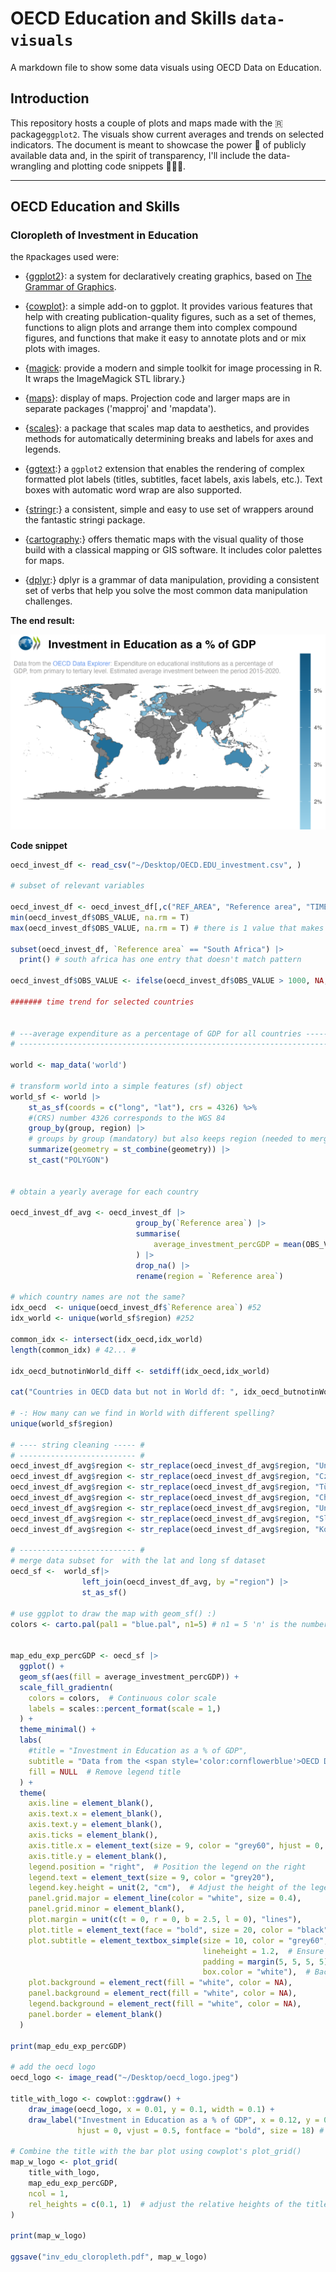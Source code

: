 # OECD Education and Skills `data-visuals`
A markdown file to show some data visuals using OECD Data on Education.

## Introduction
This repository hosts a couple of plots and maps made with the 🇷 package`ggplot2`. The visuals show current averages and trends on selected indicators. The document is meant to showcase the power 
💪 of publicly available data and, in the spirit of transparency, I'll include the data-wrangling and plotting code snippets 👩🏻‍💻. 

-----
## OECD Education and Skills
### Cloropleth of Investment in Education

the `R`packages used were: 

* {[ggplot2](https://ggplot2.tidyverse.org/)}: a system for declaratively creating graphics, based on [The Grammar of Graphics](https://www.amazon.com/Grammar-Graphics-Statistics-Computing/dp/0387245448/ref=as_li_ss_tl).
  
* {[cowplot](https://cran.r-project.org/web/packages/cowplot/vignettes/introduction.html)}: a simple add-on to ggplot. It provides various features that help with creating publication-quality figures, such as a set of themes, functions to align plots and arrange them into complex compound figures, and functions that make it easy to annotate plots and or mix plots with images.

* {[magick](https://docs.ropensci.org/magick/articles/intro.html): provide a modern and simple toolkit for image processing in R. It wraps the ImageMagick STL library.}

* {[maps](https://cran.r-project.org/web/packages/RColorBrewer/index.html)}: display of maps. Projection code and larger maps are in separate packages ('mapproj' and 'mapdata').

* {[scales](https://cran.r-project.org/web/packages/scales/index.html)}: a package that scales map data to aesthetics, and provides methods for automatically determining breaks and labels for axes and legends.

* {[ggtext](https://cran.r-project.org/web/packages/ggtext/index.html):} a `ggplot2` extension that enables the rendering of complex formatted plot labels (titles, subtitles, facet labels, axis labels, etc.). Text boxes with automatic word wrap are also supported.

* {[stringr](https://stringr.tidyverse.org/articles/from-base.html):} a consistent, simple and easy to use set of wrappers around the fantastic stringi package.

* {[cartography](https://cran.r-project.org/web/packages/cartography/vignettes/cartography.html):} offers thematic maps with the visual quality of those build with a classical mapping or GIS software. It includes color palettes for maps. 
  
* {[dplyr](https://stringr.tidyverse.org/articles/from-base.html):} dplyr is a grammar of data manipulation, providing a consistent set of verbs that help you solve the most common data manipulation challenges.

**The end result:**

![EDU_INVESTMENT_MAP](https://github.com/michelleg06/OECD_EDU_dataviz/blob/main/images/inv_edu_cloropleth2.png)

**Code snippet**

```r
oecd_invest_df <- read_csv("~/Desktop/OECD.EDU_investment.csv", )

# subset of relevant variables

oecd_invest_df <- oecd_invest_df[,c("REF_AREA", "Reference area", "TIME_PERIOD","OBS_VALUE")]
min(oecd_invest_df$OBS_VALUE, na.rm = T)
max(oecd_invest_df$OBS_VALUE, na.rm = T) # there is 1 value that makes no sense

subset(oecd_invest_df, `Reference area` == "South Africa") |>
  print() # south africa has one entry that doesn't match pattern

oecd_invest_df$OBS_VALUE <- ifelse(oecd_invest_df$OBS_VALUE > 1000, NA, oecd_invest_df$OBS_VALUE)

####### time trend for selected countries


# ---average expenditure as a percentage of GDP for all countries ----- #
# --------------------------------------------------------------------- #

world <- map_data('world')

# transform world into a simple features (sf) object
world_sf <- world |>
    st_as_sf(coords = c("long", "lat"), crs = 4326) %>% 
    #(CRS) number 4326 corresponds to the WGS 84 
    group_by(group, region) |> 
    # groups by group (mandatory) but also keeps region (needed to merge to other world/country files)
    summarize(geometry = st_combine(geometry)) |>
    st_cast("POLYGON")


# obtain a yearly average for each country

oecd_invest_df_avg <- oecd_invest_df |>
                            group_by(`Reference area`) |>
                            summarise(
                                average_investment_percGDP = mean(OBS_VALUE, na.rm = TRUE)
                            ) |>
                            drop_na() |>
                            rename(region = `Reference area`)

# which country names are not the same?
idx_oecd  <- unique(oecd_invest_df$`Reference area`) #52
idx_world <- unique(world_sf$region) #252

common_idx <- intersect(idx_oecd,idx_world)
length(common_idx) # 42... #

idx_oecd_butnotinWorld_diff <- setdiff(idx_oecd,idx_world)

cat("Countries in OECD data but not in World df: ", idx_oecd_butnotinWorld_diff, "\n")

# -: How many can we find in World with different spelling?
unique(world_sf$region)

# ---- string cleaning ----- #
# -------------------------- #
oecd_invest_df_avg$region <- str_replace(oecd_invest_df_avg$region, "United Kingdom", "UK")
oecd_invest_df_avg$region <- str_replace(oecd_invest_df_avg$region, "Czechia", "Czech Republic")
oecd_invest_df_avg$region <- str_replace(oecd_invest_df_avg$region, "Türkiye", "Turkey")
oecd_invest_df_avg$region <- str_replace(oecd_invest_df_avg$region, "China (People’s Republic of)", "China")
oecd_invest_df_avg$region <- str_replace(oecd_invest_df_avg$region, "United States", "USA")
oecd_invest_df_avg$region <- str_replace(oecd_invest_df_avg$region, "Slovak Republic", "Slovakia")
oecd_invest_df_avg$region <- str_replace(oecd_invest_df_avg$region, "Korea", "South Korea")

# -------------------------- #
# merge data subset for  with the lat and long sf dataset
oecd_sf <-  world_sf|>
                left_join(oecd_invest_df_avg, by ="region") |>
                st_as_sf()

# use ggplot to draw the map with geom_sf() :)
colors <- carto.pal(pal1 = "blue.pal", n1=5) # n1 = 5 'n' is the number of breaks to be displayed in the legend


map_edu_exp_percGDP <- oecd_sf |>
  ggplot() +
  geom_sf(aes(fill = average_investment_percGDP)) + 
  scale_fill_gradientn(
    colors = colors,  # Continuous color scale
    labels = scales::percent_format(scale = 1,)
  ) + 
  theme_minimal() + 
  labs(
    #title = "Investment in Education as a % of GDP",
    subtitle = "Data from the <span style='color:cornflowerblue'>OECD Data Explorer</span>:\n Expenditure on educational institutions as a percentage of GDP, from primary to tertiary level. Estimated average investment between the period 2015-2020.",
    fill = NULL  # Remove legend title
  ) +  
  theme(
    axis.line = element_blank(),
    axis.text.x = element_blank(),
    axis.text.y = element_blank(),
    axis.ticks = element_blank(),
    axis.title.x = element_text(size = 9, color = "grey60", hjust = 0, vjust = 10),
    axis.title.y = element_blank(),
    legend.position = "right",  # Position the legend on the right
    legend.text = element_text(size = 9, color = "grey20"),
    legend.key.height = unit(2, "cm"),  # Adjust the height of the legend keys
    panel.grid.major = element_line(color = "white", size = 0.4),
    panel.grid.minor = element_blank(),
    plot.margin = unit(c(t = 0, r = 0, b = 2.5, l = 0), "lines"),
    plot.title = element_text(face = "bold", size = 20, color = "black", hjust = 0.5),
    plot.subtitle = element_textbox_simple(size = 10, color = "grey60", hjust = 0.5, 
                                           lineheight = 1.2,  # Ensure proper spacing
                                           padding = margin(5, 5, 5, 5),  # Optional padding
                                           box.color = "white"),  # Background color (optional)
    plot.background = element_rect(fill = "white", color = NA), 
    panel.background = element_rect(fill = "white", color = NA), 
    legend.background = element_rect(fill = "white", color = NA),
    panel.border = element_blank()
  )

print(map_edu_exp_percGDP)

# add the oecd logo
oecd_logo <- image_read("~/Desktop/oecd_logo.jpeg")

title_with_logo <- cowplot::ggdraw() +
    draw_image(oecd_logo, x = 0.01, y = 0.1, width = 0.1) +
    draw_label("Investment in Education as a % of GDP", x = 0.12, y = 0.55, 
               hjust = 0, vjust = 0.5, fontface = "bold", size = 18) #

# Combine the title with the bar plot using cowplot's plot_grid()
map_w_logo <- plot_grid(
    title_with_logo,
    map_edu_exp_percGDP,
    ncol = 1,
    rel_heights = c(0.1, 1)  # adjust the relative heights of the title and the map 
)

print(map_w_logo)

ggsave("inv_edu_cloropleth.pdf", map_w_logo)

```
